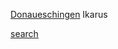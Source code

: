 [Donaueschingen](https://guide.michelin.com/de/de/baden-wurttemberg/donaueschingen/restaurant/osch-noir)
Ikarus 

[search](https://guide.michelin.com/de/de/baden-wurttemberg/stuttgart/restaurants)